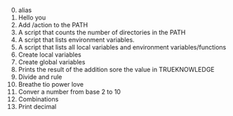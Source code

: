 0. alias
1. Hello you
2. Add /action to the PATH
3. A script that counts the number of directories in the PATH
4. A script that lists environment variables.
5. A script that lists all local variables and environment variables/functions
6. Create local variables
7. Create global variables
8. Prints the result of the addition sore the value in TRUEKNOWLEDGE
9. Divide and rule
10. Breathe tio power love
11. Conver a number from base 2 to 10
12. Combinations
13. Print decimal
